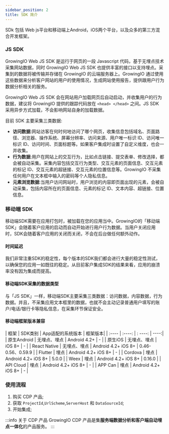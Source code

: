 ```yaml
---
sidebar_position: 2
title: SDK 简介
---
```


SDk 包括 Web js平台和移动端上Android，iOS两个平台，以及众多的第三方混合开发框架。  

### JS SDK

GrowingIO Web JS SDK 是运行于网页的一段 Javascript 代码，基于无埋点技术采集网站数据，同时 GrowingIO Web JS SDK 也提供丰富的接口以支持埋点。采集到的数据将被传输并存储在 GrowingIO 的云端服务器上。GrowingIO 通过使用这些数据来分析客户网站的用户的使用情况，生成网站使用报告，提供跟用户行为数据分析相关的服务。

GrowingIO Web JS SDK 会在网站用户加载网页后自动启动，并收集用户的行为数据，建议将 GrowingIO 提供的跟踪代码放在 `<head> </head>` 之间。JS SDK 采用异步方式加载，不会影响网站自身的加载数据。


目前 SDK 主要采集三类数据:
* **访问数据**:网站访客在何时何地访问了哪个网页，收集信息包括域名、页面路径、浏览器、操作系统、屏幕分辨率、访问来源、用户唯一标识 ID、访问唯一标识 ID、访问时间、页面标题等。如果客户集成时设置了自定义维度，也会一并收集。
* **行为数据**:用户在网站上的交互行为，比如点击链接、提交表单、修改选择，都会被自动采集。采集内容包括交互行为类型、交互元素的页面信息、交互元素的标记 ID、交互元素的超链接、交互元素的位置信息等。GrowingIO 不采集任何用户在文本框中输入的密码等个人隐私信息。
* **元素浏览数据**:当用户访问网站时，用户浏览的内容即页面出现的元素，会被自动采集，包括内容所在的页面信息、元素的标记 ID、文本内容、超链接、位置信息。

### 移动端 SDK
移动端SDK需要在应用打包时，被加载在您的应用当中。GrowingIO的「移动端SDK」会随着客户应用的启动而自动开始进行用户行为数据。当用户关闭应用时，SDK会随着客户应用的关闭而关闭，不会在后台做任何额外动作。

#### 时间延迟
我们非常注重SDK的稳定性，每个版本的SDK我们都会进行大量的稳定性测试，以确保您的应用一如既往的稳定。从目前客户集成SDK的结果来看，应用的崩溃率没有因为集成而提高。

#### 移动端SDK采集的数据类型
与「JS SDK」一样，移动端SDK主要采集三类数据：访问数据，内容数据，行为数据。并且，不采集应用文本框里的数据，也就不会主动记录普通用户填写的账户/电话/银行卡等隐私信息，在采集环节保证安全。

#### 移动端框架版本兼容

|  框架   | SDK类别 | App适配的系统版本 | 框架版本|
|  :----  | :----:  | : ----: | ----:|
| 原生Android | 无埋点、埋点 | Android 4.2+ | - |
| 原生iOS | 无埋点、埋点 | iOS 8+ |  - |
| React Native | 无埋点、埋点 | Android 4.2+  iOS 8+ |  0.46-0.56、0.59.9 |
| Flutter | 埋点 | Android 4.2+  iOS 8+ |  - |
| Cordova | 埋点 | Android 4.2+  iOS 8+ |  5.0.0 |
| Weex | 埋点 | Android 4.2+  iOS 8+ |  0.16.0 |
| API Cloud | 埋点 | Android 4.2+  iOS 8+ |  - |
| APP Can | 埋点 | Android 4.2+  iOS 8+ |  - |

### 使用流程

1. 购买 CDP 产品;
2. 获取 `ProjectId`,`UrlScheme`,`ServerHost` 和 `DataSourceId`;
3. 开始集成;

:::info 关于 CDP 产品
GrowingIO CDP 产品是集**服务端数据分析和客户端自动埋点一体化**的产品服务。
:::


